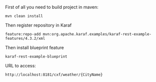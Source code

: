 First of all you need to build project in maven:
```
mvn clean install
```
Then register repository in Karaf
```
feature:repo-add mvn:org.apache.karaf.examples/karaf-rest-example-features/4.3.2/xml 
```
Then install blueprint feature
```
karaf-rest-example-blueprint 
```
URL to access:
```
http://localhost:8181/cxf/weather/{CityName}
```